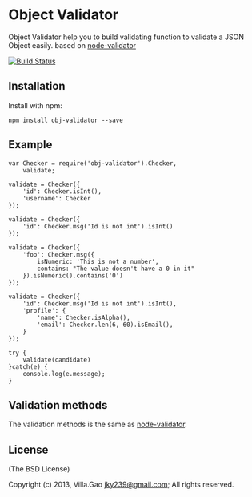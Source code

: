 # Object Validator

Object Validator help you to build validating function to validate a JSON Object easily. based on [node-validator](https://github.com/chriso/node-validator)

<!--- travis ci -->
[![Build Status](https://travis-ci.org/villadora/node-obj-validator.png?branch=master)](https://travis-ci.org/villadora/node-obj-validator)

## Installation

Install with npm:

    npm install obj-validator --save


## Example

    var Checker = require('obj-validator').Checker,
        validate;

    validate = Checker({
        'id': Checker.isInt(),
        'username': Checker
    });

    validate = Checker({
        'id': Checker.msg('Id is not int').isInt()
    });

    validate = Checker({
        'foo': Checker.msg({
            isNumeric: 'This is not a number',
            contains: "The value doesn't have a 0 in it"
        }).isNumeric().contains('0')
    });

    validate = Checker({
        'id': Checker.msg('Id is not int').isInt(),
        'profile': {
            'name': Checker.isAlpha(),
            'email': Checker.len(6, 60).isEmail(),
        }
    });

    try {
        validate(candidate)
    }catch(e) {
        console.log(e.message);
    }

## Validation methods

The validation methods is the same as [node-validator](https://github.com/chriso/node-validator).

## License

(The BSD License)

Copyright (c) 2013, Villa.Gao <jky239@gmail.com>;
All rights reserved.

